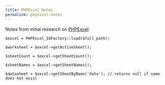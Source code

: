 ```yaml
---
title: PHPExcel Notes
permalink: phpexcel-notes
---
```


Notes from initial research on [PHPExcel](https://github.com/PHPOffice/PHPExcel).

    $excel = PHPExcel_IOFactory::load($full_path);
    
    $worksheet = $excel->getActiveSheet();
    
    $sheetCount = $excel->getSheetCount();
    
    $sheetNames = $excel->getSheetNames();
    
    $datasheet = $excel->getSheetByName('data'); // returns null if name does not exist